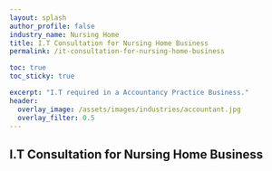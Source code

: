 ```yaml
---
layout: splash 
author_profile: false 
industry_name: Nursing Home
title: I.T Consultation for Nursing Home Business
permalink: /it-consultation-for-nursing-home-business

toc: true
toc_sticky: true

excerpt: "I.T required in a Accountancy Practice Business."
header:
  overlay_image: /assets/images/industries/accountant.jpg
  overlay_filter: 0.5 
---
```


## I.T Consultation for Nursing Home Business